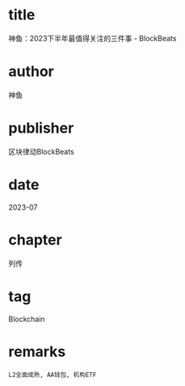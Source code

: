 # title
神鱼：2023下半年最值得关注的三件事 - BlockBeats

# author
神鱼

# publisher
区块律动BlockBeats

# date
2023-07

# chapter
列传

# tag
Blockchain

# remarks
`L2全面成熟, AA钱包, 机构ETF`
